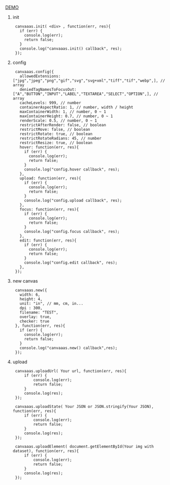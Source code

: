 [DEMO](https://eeecheol.github.io/canvaaas/)

1. init

        canvaaas.init( <div> , function(err, res){
          if (err) {
            console.log(err);
            return false;
          }
          console.log("canvaaas.init() callback", res);
        });

2. config

        canvaaas.config({
          allowedExtensions: ["jpg","jpeg","png","gif","svg","svg+xml","tiff","tif","webp",], // array
          deniedTagNamesToFocusOut: ["A","BUTTON","INPUT","LABEL","TEXTAREA","SELECT","OPTION",], // array
          cacheLevels: 999, // number
          containerAspectRatio: 1, // number, width / height
          maxContainerWidth: 1, // number, 0 ~ 1
          maxContainerHeight: 0.7, // number, 0 ~ 1
          renderScale: 0.5, // number, 0 ~ 1
          restrictAfterRender: false, // boolean
          restrictMove: false, // boolean
          restrictRotate: true, // boolean
          restrictRotateRadians: 45, // number
          restrictResize: true, // boolean
          hover: function(err, res){
            if (err) {
              console.log(err);
              return false;
            }
            console.log("config.hover callback", res);
          },
          upload: function(err, res){
            if (err) {
              console.log(err);
              return false;
            }
            console.log("config.upload callback", res);
          },
          focus: function(err, res){
            if (err) {
              console.log(err);
              return false;
            }
            console.log("config.focus callback", res);
          },
          edit: function(err, res){
            if (err) {
              console.log(err);
              return false;
            }
            console.log("config.edit callback", res);
          },
        });

3. new canvas

        canvaaas.new({
          width: 6,
          height: 4,
          unit: "in", // mm, cm, in...
          dpi : 300,
          filename: "TEST",
          overlay: true,
          checker: true
        }, function(err, res){
          if (err) {
            console.log(err);
            return false;
          }
          console.log("canvaaas.new() callback",res);
        });

4. upload

        canvaaas.uploadUrl( Your url, function(err, res){
        	if (err) {
        		console.log(err);
        		return false;
        	}
        	console.log(res);
        });

        canvaaas.uploadState( Your JSON or JSON.stringify(Your JSON), function(err, res){
        	if (err) {
        		console.log(err);
        		return false;
        	}
        	console.log(res);
        });

        canvaaas.uploadElement( document.getElementById(Your img with dataset), function(err, res){
        	if (err) {
        		console.log(err);
        		return false;
        	}
        	console.log(res);
        });
